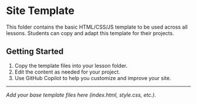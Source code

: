 # Site Template

This folder contains the basic HTML/CSS/JS template to be used across all lessons. Students can copy and adapt this template for their projects.

## Getting Started
1. Copy the template files into your lesson folder.
2. Edit the content as needed for your project.
3. Use GitHub Copilot to help you customize and improve your site.

---

*Add your base template files here (index.html, style.css, etc.).*
